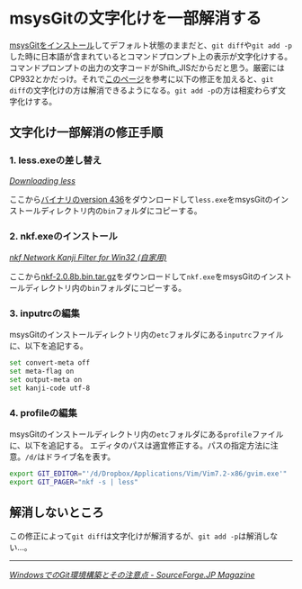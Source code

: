 # msysGitの文字化けを一部解消する

[msysGitをインストール](/2011/02/07/git-windows-msysgit-github)してデフォルト状態のままだと、`git diff`や`git add -p`した時に日本語が含まれているとコマンドプロンプト上の表示が文字化けする。コマンドプロンプトの出力の文字コードがShift\_JISだからだと思う。厳密にはCP932とかだっけ。それで[このページ](http://sourceforge.jp/magazine/09/02/12/0530242/3)を参考に以下の修正を加えると、`git diff`の文字化けの方は解消できるようになる。`git add -p`の方は相変わらず文字化けする。

<!-- READMORE -->

## 文字化け一部解消の修正手順


### 1. less.exeの差し替え

<cite>[Downloading less](http://www.greenwoodsoftware.com/less/download.html)</cite>

ここから[バイナリのversion 436](http://www.greenwoodsoftware.com/less/less436w.zip)をダウンロードして`less.exe`をmsysGitのインストールディレクトリ内の`bin`フォルダにコピーする。


### 2. nkf.exeのインストール

<cite>[nkf Network Kanji Filter for Win32 (自家用)](http://www.asuka.cx/software/nkf/)</cite>

ここから[nkf-2.0.8b.bin.tar.gz](http://www.asuka.cx/software/nkf/files/nkf-2.0.8b.bin.tar.gz)をダウンロードして`nkf.exe`をmsysGitのインストールディレクトリ内の`bin`フォルダにコピーする。


### 3. inputrcの編集

msysGitのインストールディレクトリ内の`etc`フォルダにある`inputrc`ファイルに、以下を追記する。

~~~ sh
set convert-meta off
set meta-flag on
set output-meta on
set kanji-code utf-8
~~~

### 4. profileの編集
msysGitのインストールディレクトリ内の`etc`フォルダにある`profile`ファイルに、以下を追記する。
エディタのパスは適宜修正する。パスの指定方法に注意。`/d/`はドライブ名を表す。

~~~ sh
export GIT_EDITOR="'/d/Dropbox/Applications/Vim/Vim7.2-x86/gvim.exe'"
export GIT_PAGER="nkf -s | less"
~~~


## 解消しないところ

この修正によって`git diff`は文字化けが解消するが、`git add -p`は解消しない…。

* * *

<cite>[WindowsでのGit環境構築とその注意点 - SourceForge.JP Magazine](http://sourceforge.jp/magazine/09/02/12/0530242/3)</cite>
